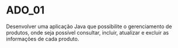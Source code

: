 # ADO_01
Desenvolver uma aplicação Java que possibilite o gerenciamento de produtos, onde seja possível consultar, incluir, atualizar e excluir as informações de cada produto.
